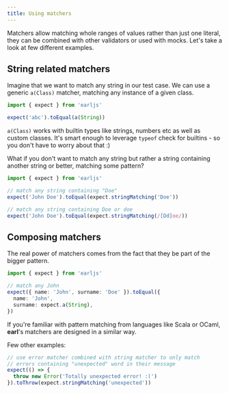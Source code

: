 ```yaml
---
title: Using matchers
---
```


Matchers allow matching whole ranges of values rather than just one literal,
they can be combined with other validators or used with mocks. Let's take a look
at few different examples.

## String related matchers

Imagine that we want to match any string in our test case. We can use a generic
`a(Class)` matcher, matching any instance of a given class.

```typescript
import { expect } from 'earljs'

expect('abc').toEqual(a(String))
```

`a(Class)` works with builtin types like strings, numbers etc as well as custom
classes. It's smart enough to leverage `typeof` check for builtins - so you
don't have to worry about that :)

What if you don't want to match any string but rather a string containing
another string or better, matching some pattern?

```typescript
import { expect } from 'earljs'

// match any string containing "Doe"
expect('John Doe').toEqual(expect.stringMatching('Doe'))

// match any string containing Doe or doe
expect('John Doe').toEqual(expect.stringMatching(/[Dd]oe/))
```

## Composing matchers

The real power of matchers comes from the fact that they be part of the bigger
pattern.

```typescript
import { expect } from 'earljs'

// match any John
expect({ name: 'John', surname: 'Doe' }).toEqual({
  name: 'John',
  surname: expect.a(String),
})
```

If you're familiar with pattern matching from languages like Scala or OCaml,
**earl**'s matchers are designed in a similar way.

Few other examples:

```typescript
// use error matcher combined with string matcher to only match
// errors containing "unexpected" word in their message
expect(() => {
  throw new Error('Totally unexpected error! :(')
}).toThrow(expect.stringMatching('unexpected'))
```
